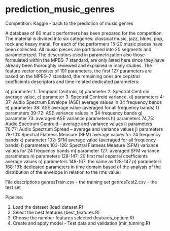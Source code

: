 # prediction_music_genres

Competition: Kaggle - back to the prediction of music genres

A database of 60 music performers has been prepared for the competition. The material is divided into six categories: classical music, jazz, blues, pop, rock and heavy metal. For each of the performers 15-20 music pieces have been collected. All music pieces are partitioned into 20 segments and parameterized. The descriptors used in parametrization also those formulated within the MPEG-7 standard, are only listed here since they have already been thoroughly reviewed and explained in many studies. The feature vector consists of 191 parameters, the first 127 parameters are based on the MPEG-7 standard, the remaining ones are cepstral coefficients descriptors and time-related dedicated parameters:

a) parameter 1: Temporal Centroid, 
b) parameter 2: Spectral Centroid average value, 
c) parameter 3: Spectral Centroid variance, 
d) parameters 4-37: Audio Spectrum Envelope (ASE) average values in 34 frequency bands
e) parameter 38: ASE average value (averaged for all frequency bands)
f) parameters 39-72: ASE variance values in 34 frequency bands
g) parameter 73: averaged ASE variance parameters
h) parameters 74,75: Audio Spectrum Centroid – average and variance values
i) parameters 76,77: Audio Spectrum Spread – average and variance values
j) parameters 78-101: Spectral Flatness Measure (SFM) average values for 24 frequency bands
k) parameter 102: SFM average value (averaged for all frequency bands)
l) parameters 103-126: Spectral Flatness Measure (SFM) variance values for 24 frequency bands
m) parameter 127: averaged SFM variance parameters
n) parameters 128-147: 20 first mel cepstral coefficients average values 
o) parameters 148-167: the same as 128-147
p) parameters 168-191: dedicated parameters in time domain based of the analysis of the distribution of the envelope in relation to the rms value.

File descriptions
genresTrain.csv - the training set
genresTest2.csv - the test set

Pipeline:
1. Load the dataset (load_dataset.R)
2. Select the best features (best_features.R)
3. Choose the number features selected (features_optium.R)
4. Create and apply model - Test data and validation (mlr_tunning.R)
